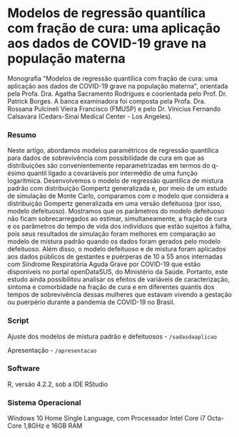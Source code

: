 # Modelos de regressão quantílica com fração de cura: uma aplicação aos dados de COVID-19 grave na população materna

Monografia "Modelos de regressão quantílica com fração de cura: uma aplicação aos dados de COVID-19 grave na população materna", orientada pela Profa. Dra. Agatha Sacramento Rodrigues e coorientada pelo Prof. Dr. Patrick Borges. A banca examinadora foi composta pela Profa. Dra. Rossana Pulcineli Vieira Francisco (FMUSP) e pelo Dr. Vinicius Fernando Calsavara (Cedars-Sinai Medical Center - Los Angeles).

### Resumo

Neste artigo, abordamos modelos paramétricos de regressão quantílica para dados de sobrevivência com possibilidade de cura em que as distribuições são convenientemente reparametrizadas em termos do q-ésimo quantil ligado a covariáveis por intermédio de uma função logarítmica. Desenvolvemos o modelo de regressão quantílica de mistura padrão com distribuição Gompertz generalizada e, por meio de um estudo de simulação de Monte Carlo, comparamos com o modelo que considera a distribuição Gompertz generalizada em uma versão defeituosa (por isso, modelo defeituoso). Mostramos que os parâmetros do modelo defeituoso não ficam sobrecarregados ao estimar, simultaneamente, a fração de cura e os parâmetros do tempo de vida dos indivíduos que estão sujeitos à falha, pois seus resultados de simulação foram melhores em comparação ao modelo de mistura padrão quando os dados foram gerados pelo modelo defeituoso. Além disso, o modelo defeituoso e de mistura foram aplicados aos dados públicos de gestantes e puérperas de 10 a 55 anos internadas com Síndrome Respiratória Aguda Grave por COVID-19 que estão disponíveis no portal openDataSUS, do Ministério da Saúde. Portanto, este estudo ainda possibilitou analisar os efeitos de variáveis de caracterização, sintoma e comorbidade na fração de cura e em diferentes quantis dos tempos de sobrevivência dessas mulheres que estavam vivendo a gestação ou puerpério durante a pandemia de COVID-19 no Brasil.

### Script

Ajuste dos modelos de mistura padrão e defeituosos - `/sadasdaaplicao`

Apresentação - `/apresentacao`

### Software

R, versão 4.2.2, sob a IDE RStudio

### Sistema Operacional

Windows 10 Home Single Language, com Processador Intel Core i7 Octa-Core 1,8GHz e 16GB RAM
